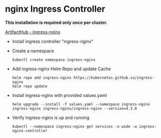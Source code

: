 # nginx Ingress Controller

**This installation is required only once per cluster.**

[ArtifactHub - ingress-nginx](https://artifacthub.io/packages/helm/ingress-nginx/ingress-nginx)

* Install ingress controller "ingress-nginx"

* Create a namespace

  ```shell
  kubectl create namespace ingress-nginx
  ```

* Add ingress-nginx Helm Repo and update Cache

  ```shell
  helm repo add ingress-nginx https://kubernetes.github.io/ingress-nginx
  helm repo update
  ```

* Install ingress-nginx with provided values.yaml

  ```shell
  helm upgrade --install -f values.yaml --namespace ingress-nginx ingress-nginx ingress-nginx/ingress-nginx --version=4.3.0
  ```

* Verify ingress-nginx is up and running

  ```shell
  kubectl --namespace ingress-nginx get services -o wide -w ingress-nginx-controller
  ```
